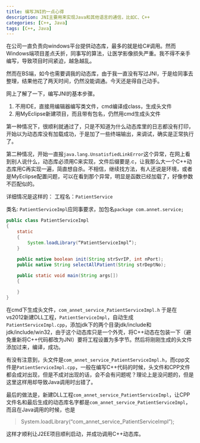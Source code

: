 ```yaml
---
title: 编写JNI的一点心得
description: JNI主要用来实现Java和其他语言的通信，比如C、C++
categories: [C++, Java]
tags: [C++, Java]
---
```


在公司一直负责向windows平台提供动态库，最多的就是给C#调用。然而Windows端项目差点夭折，同事写的算法，让医学影像损失严重。我不得不亲手编写，导致项目时间紧迫，越急越乱。

然而在BS端，如今也需要调我的动态库，由于我一直没有写过JNI，于是给同事去整理，结果他花了两天时间，仍然没能调通。今天还是得自己动手。

网上了解了一下，编写JNI的基本步骤。
1. 不用IDE，直接用编辑器编写类文件，cmd编译成class，生成头文件
2. 用MyEclipse新建项目，而且带有包名，仍然用cmd生成头文件

第一种情况下，很顺利就通过了，只是不知道为什么动态库里的日志都没有打印，开始以为动态库没有加载成功，于是加了一些终端输出，来调试，确实是正常执行了。

第二种情况，开始一直报`java.lang.UnsatisfiedLinkError`这个异常，在网上看到别人说什么，动态库必须用C来实现，文件后缀要是.c，让我那么大一个C++动态库用C再实现一遍，简直想自杀。不相信，继续找方法，有人还说是环境，或者是MyEclipse配置问题，可以在看到那个异常，明显是函数已经加载了，好像参数不匹配似的。

详细情况是这样的：
工程名：`PatientService`

类名: `PatientServiceImpl`应同事要求，加包名`package com.annet.service;`
```java
public class PatientServiceImpl 
{ 
	static 
	{ 
		System.loadLibrary(“PatientServiceImpl”); 
	}
	
	public native boolean init(String strSvrIP, int nPort); 
	public native String selectAllPatient(String strDeptNo);

	public static void main(String args[]) 
	{

	}
}
```

在cmd下生成头文件，`com_annet_service_PatientServiceImpl.h`
于是在vs2012新建DLL工程，`PatientServiceImpl`，自动生成`PatientServiceImpl.cpp`，添加jdk下的两个目录jdk/include和jdk/include/win32，由于这个动态库只是一个外壳，将C++动态在包装一下（避免重新将C++代码都改为JNI）要将工程设置为多字节。然后将刚刚生成的头文件添加过来，编译，成功。 

有没有注意到，头文件是`com_annet_service_PatientServiceImpl.h`，而cpp文件是`PatientServiceImpl.cpp`，一般在编写C++代码的时候，头文件和CPP文件都会成对出现，但是不成对出现的话，会不会有问题呢？理论上是没问题的，但是这里这样用却导致Java调用时出错了。

最后的做法是，新建DLL工程`com_annet_service_PatientServiceImpl`，让CPP文件名和最后生成的动态库名字都是`com_annet_service_PatientServiceImpl`，而且在Java调用的时候，也是
> System.loadLibrary(“com_annet_service_PatientServiceImpl”); 

这样才顺利让J2EE项目顺利启动，并成功调用C++动态库。